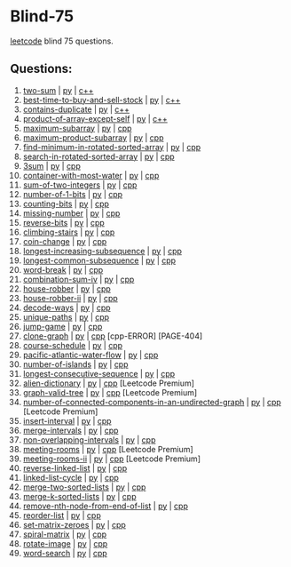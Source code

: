 # Blind-75
[leetcode](https://leetcode.com/discuss/general-discussion/460599/blind-75-leetcode-questions) blind 75 questions.

## Questions:
1. [two-sum](https://leetcode.com/problems/two-sum/) | [py](./two-sum.py) | [c++](./two-sum.cpp)
2. [best-time-to-buy-and-sell-stock](https://leetcode.com/problems/best-time-to-buy-and-sell-stock/) | [py](./best-time-to-buy-and-sell-stock.py) | [c++](./best-time-to-buy-and-sell-stock.cpp)
3. [contains-duplicate](https://leetcode.com/problems/contains-duplicate/) | [py](./contains-duplicate.py) | [c++](./contains-duplicate.cpp)
4. [product-of-array-except-self](https://leetcode.com/problems/product-of-array-except-self/) | [py](./product-of-array-except-self.py) | [c++](./product-of-array-except-self.cpp)
5. [maximum-subarray](https://leetcode.com/problems/maximum-subarray/) | [py](./maximum-subarray.py) | [cpp](./maximum-subarray.cpp)
6. [maximum-product-subarray](https://leetcode.com/problems/maximum-product-subarray/) | [py](./maximum-product-subarray.py) | [cpp]((./maximum-product-subarray.cpp))
7. [find-minimum-in-rotated-sorted-array](https://leetcode.com/problems/find-minimum-in-rotated-sorted-array/) | [py](./find-minimum-in-rotated-sorted-array.py) | [cpp](./find-minimum-in-rotated-sorted-array.cpp)
8. [search-in-rotated-sorted-array](https://leetcode.com/problems/search-in-rotated-sorted-array/) | [py](./search-in-rotated-sorted-array.py) | [cpp](./search-in-rotated-sorted-array.cpp)
9. [3sum](https://leetcode.com/problems/3sum/) | [py](./3sum.py) | [cpp](./3sum.cpp)
10. [container-with-most-water](https://leetcode.com/problems/container-with-most-water/) | [py](./container-with-most-water.py) | [cpp](./container-with-most-water.cpp)
11. [sum-of-two-integers](https://leetcode.com/problems/sum-of-two-integers/) | [py](./sum-of-two-integers.py) | [cpp](./sum-of-two-integers.cpp)
12. [number-of-1-bits](https://leetcode.com/problems/number-of-1-bits/) | [py](./number-of-1-bits.py) | [cpp](./number-of-1-bits.cpp)
13. [counting-bits](https://leetcode.com/problems/counting-bits/) | [py](./counting-bits.py) | [cpp](./counting-bits.cpp)
14. [missing-number](https://leetcode.com/problems/missing-number/) | [py](./missing-number.py) | [cpp](./missing-number.cpp)
15. [reverse-bits](https://leetcode.com/problems/reverse-bits/) | [py](./reverse-bits.py) | [cpp](./reverse-bits.cpp)
16. [climbing-stairs](https://leetcode.com/problems/climbing-stairs/) | [py](.climbing-stairs.py) | [cpp](./climbing-stairs.cpp)
17. [coin-change](https://leetcode.com/problems/coin-change/) | [py](./coin-change.py) | [cpp](./coin-change.cpp)
18. [longest-increasing-subsequence](https://leetcode.com/problems/longest-increasing-subsequence/) | [py](./longest-increasing-subsequence.py) | [cpp](./longest-increasing-subsequence.cpp)
19. [longest-common-subsequence](https://leetcode.com/problems/longest-common-subsequence/) | [py](./longest-common-subsequence.py) | [cpp](./v.cpp)
20. [word-break](https://leetcode.com/problems/word-break/) | [py](./word-break.py) | [cpp](./word-break.cpp)
21. [combination-sum-iv](https://leetcode.com/problems/combination-sum-iv/) | [py](./combination-sum-iv.py) | [cpp](./combination-sum-iv.cpp)
22. [house-robber](https://leetcode.com/problems/house-robber/) | [py](./house-robber.py) | [cpp](./house-robber.cpp)
23. [house-robber-ii](https://leetcode.com/problems/house-robber-ii/) | [py](./house-robber-ii.py) | [cpp](./house-robber-ii.cpp)
24. [decode-ways](https://leetcode.com/problems/decode-ways/) | [py](./decode-ways.py) | [cpp](./decode-ways.cpp)
25. [unique-paths](https://leetcode.com/problems/unique-paths/) | [py](./unique-paths.py) | [cpp](./unique-paths.cpp)
26. [jump-game](https://leetcode.com/problems/jump-game/) | [py](./jump-game.py) | [cpp](./jump-game.cpp)
27. [clone-graph](https://leetcode.com/problems/clone-graph/) | [py](./clone-graph.py) | [cpp](./clone-graph.cpp) [cpp-ERROR] [PAGE-404]
28. [course-schedule](https://leetcode.com/problems/course-schedule/) | [py](./course-schedule.py) | [cpp](./course-schedule.cpp)
29. [pacific-atlantic-water-flow](https://leetcode.com/problems/pacific-atlantic-water-flow/) | [py](./pacific-atlantic-water-flow.py) | [cpp](./pacific-atlantic-water-flow.cpp)
30. [number-of-islands](https://leetcode.com/problems/number-of-islands/) | [py](./number-of-islands.py) | [cpp](./number-of-islands.cpp)
31. [longest-consecutive-sequence](https://leetcode.com/problems/longest-consecutive-sequence/) | [py](./longest-consecutive-sequence.py) | [cpp](./longest-consecutive-sequence.cpp)
32. [alien-dictionary](https://leetcode.com/problems/alien-dictionary/) | [py](./alien-dictionary.py) | [cpp](./alien-dictionary.cpp) [Leetcode Premium]
33. [graph-valid-tree](https://leetcode.com/problems/graph-valid-tree/) | [py](./graph-valid-tree.py) | [cpp](./graph-valid-tree.cpp) [Leetcode Premium]
34. [number-of-connected-components-in-an-undirected-graph](https://leetcode.com/problems/number-of-connected-components-in-an-undirected-graph/) | [py](./number-of-connected-components-in-an-undirected-graph.py) | [cpp](./number-of-connected-components-in-an-undirected-graph.cpp) [Leetcode Premium]
35. [insert-interval](https://leetcode.com/problems/insert-interval/) | [py](./insert-interval.py) | [cpp](./insert-interval.cpp)
36. [merge-intervals](https://leetcode.com/problems/merge-intervals/) | [py](./merge-intervals.py) | [cpp](./merge-intervals.cpp)
37. [non-overlapping-intervals](https://leetcode.com/problems/non-overlapping-intervals/) | [py](./non-overlapping-intervals.py) | [cpp](./non-overlapping-intervals.cpp)
38. [meeting-rooms](https://leetcode.com/problems/meeting-rooms/) | [py](./meeting-rooms.py) | [cpp](./meeting-rooms.cpp) [Leetcode Premium]
39. [meeting-rooms-ii](https://leetcode.com/problems/meeting-rooms-ii/) | [py](./meeting-rooms-ii.py) | [cpp](./meeting-rooms-ii.cpp) [Leetcode Premium]
40. [reverse-linked-list](https://leetcode.com/problems/reverse-linked-list/) | [py](./reverse-linked-list.py) | [cpp](./reverse-linked-list.cpp)
41. [linked-list-cycle](https://leetcod.com/problems/linked-list-cycle/) | [py](./linked-list-cycle.py) | [cpp](./linked-list-cycle.cpp)
42. [merge-two-sorted-lists](https://leetcode.com/problems/merge-two-sorted-lists/) | [py](./merge-two-sorted-lists.py) | [cpp](./merge-two-sorted-lists.cpp)
43. [merge-k-sorted-lists](https://leetcode.com/problems/merge-k-sorted-lists/) | [py](./merge-k-sorted-lists.py) | [cpp](./merge-k-sorted-lists.cpp)
44. [remove-nth-node-from-end-of-list](https://leetcode.com/problems/remove-nth-node-from-end-of-list/) | [py](./remove-nth-node-from-end-of-list.py) | [cpp](./remove-nth-node-from-end-of-list.cpp)
45. [reorder-list](https://leetcode.com/problems/reorder-list/) | [py](./reorder-list.py) | [cpp](./reorder-list.cpp)
46. [set-matrix-zeroes](https://leetcode.com/problems/set-matrix-zeroes/) | [py](./set-matrix-zeroes.py) | [cpp](./set-matrix-zeroes.cpp)
47. [spiral-matrix](https://leetcode.com/problems/spiral-matrix/) | [py](./spiral-matrix.py) | [cpp](./spiral-matrix.cpp)
48. [rotate-image](https://leetcode.com/problems/rotate-image/) | [py](./rotate-image.py) | [cpp](./rotate-image.cpp)
49. [word-search](https://leetcode.com/problems/word-search/) | [py](./word-search.py) | [cpp](./word-search.cpp)
